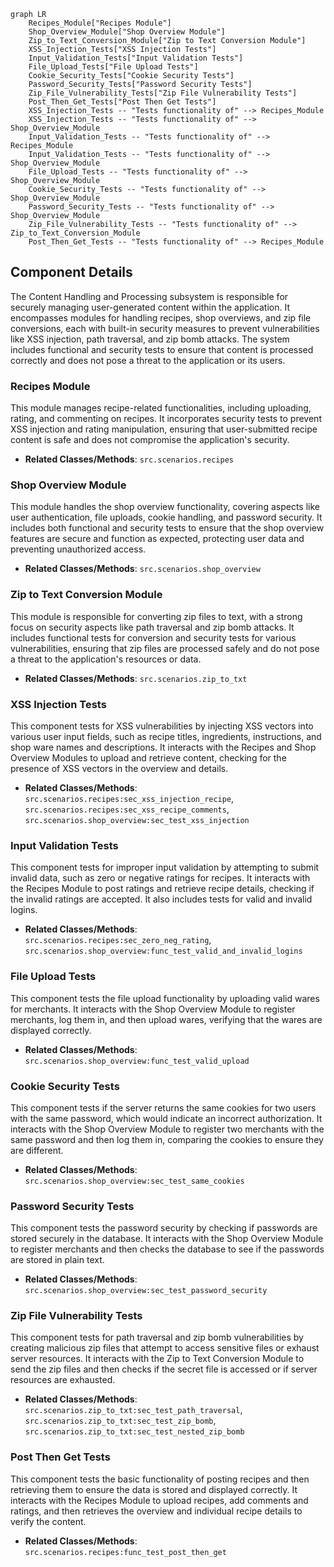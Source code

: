 ```mermaid
graph LR
    Recipes_Module["Recipes Module"]
    Shop_Overview_Module["Shop Overview Module"]
    Zip_to_Text_Conversion_Module["Zip to Text Conversion Module"]
    XSS_Injection_Tests["XSS Injection Tests"]
    Input_Validation_Tests["Input Validation Tests"]
    File_Upload_Tests["File Upload Tests"]
    Cookie_Security_Tests["Cookie Security Tests"]
    Password_Security_Tests["Password Security Tests"]
    Zip_File_Vulnerability_Tests["Zip File Vulnerability Tests"]
    Post_Then_Get_Tests["Post Then Get Tests"]
    XSS_Injection_Tests -- "Tests functionality of" --> Recipes_Module
    XSS_Injection_Tests -- "Tests functionality of" --> Shop_Overview_Module
    Input_Validation_Tests -- "Tests functionality of" --> Recipes_Module
    Input_Validation_Tests -- "Tests functionality of" --> Shop_Overview_Module
    File_Upload_Tests -- "Tests functionality of" --> Shop_Overview_Module
    Cookie_Security_Tests -- "Tests functionality of" --> Shop_Overview_Module
    Password_Security_Tests -- "Tests functionality of" --> Shop_Overview_Module
    Zip_File_Vulnerability_Tests -- "Tests functionality of" --> Zip_to_Text_Conversion_Module
    Post_Then_Get_Tests -- "Tests functionality of" --> Recipes_Module
```

## Component Details

The Content Handling and Processing subsystem is responsible for securely managing user-generated content within the application. It encompasses modules for handling recipes, shop overviews, and zip file conversions, each with built-in security measures to prevent vulnerabilities like XSS injection, path traversal, and zip bomb attacks. The system includes functional and security tests to ensure that content is processed correctly and does not pose a threat to the application or its users.

### Recipes Module
This module manages recipe-related functionalities, including uploading, rating, and commenting on recipes. It incorporates security tests to prevent XSS injection and rating manipulation, ensuring that user-submitted recipe content is safe and does not compromise the application's security.
- **Related Classes/Methods**: `src.scenarios.recipes`

### Shop Overview Module
This module handles the shop overview functionality, covering aspects like user authentication, file uploads, cookie handling, and password security. It includes both functional and security tests to ensure that the shop overview features are secure and function as expected, protecting user data and preventing unauthorized access.
- **Related Classes/Methods**: `src.scenarios.shop_overview`

### Zip to Text Conversion Module
This module is responsible for converting zip files to text, with a strong focus on security aspects like path traversal and zip bomb attacks. It includes functional tests for conversion and security tests for various vulnerabilities, ensuring that zip files are processed safely and do not pose a threat to the application's resources or data.
- **Related Classes/Methods**: `src.scenarios.zip_to_txt`

### XSS Injection Tests
This component tests for XSS vulnerabilities by injecting XSS vectors into various user input fields, such as recipe titles, ingredients, instructions, and shop ware names and descriptions. It interacts with the Recipes and Shop Overview Modules to upload and retrieve content, checking for the presence of XSS vectors in the overview and details.
- **Related Classes/Methods**: `src.scenarios.recipes:sec_xss_injection_recipe`, `src.scenarios.recipes:sec_xss_recipe_comments`, `src.scenarios.shop_overview:sec_test_xss_injection`

### Input Validation Tests
This component tests for improper input validation by attempting to submit invalid data, such as zero or negative ratings for recipes. It interacts with the Recipes Module to post ratings and retrieve recipe details, checking if the invalid ratings are accepted. It also includes tests for valid and invalid logins.
- **Related Classes/Methods**: `src.scenarios.recipes:sec_zero_neg_rating`, `src.scenarios.shop_overview:func_test_valid_and_invalid_logins`

### File Upload Tests
This component tests the file upload functionality by uploading valid wares for merchants. It interacts with the Shop Overview Module to register merchants, log them in, and then upload wares, verifying that the wares are displayed correctly.
- **Related Classes/Methods**: `src.scenarios.shop_overview:func_test_valid_upload`

### Cookie Security Tests
This component tests if the server returns the same cookies for two users with the same password, which would indicate an incorrect authorization. It interacts with the Shop Overview Module to register two merchants with the same password and then log them in, comparing the cookies to ensure they are different.
- **Related Classes/Methods**: `src.scenarios.shop_overview:sec_test_same_cookies`

### Password Security Tests
This component tests the password security by checking if passwords are stored securely in the database. It interacts with the Shop Overview Module to register merchants and then checks the database to see if the passwords are stored in plain text.
- **Related Classes/Methods**: `src.scenarios.shop_overview:sec_test_password_security`

### Zip File Vulnerability Tests
This component tests for path traversal and zip bomb vulnerabilities by creating malicious zip files that attempt to access sensitive files or exhaust server resources. It interacts with the Zip to Text Conversion Module to send the zip files and then checks if the secret file is accessed or if server resources are exhausted.
- **Related Classes/Methods**: `src.scenarios.zip_to_txt:sec_test_path_traversal`, `src.scenarios.zip_to_txt:sec_test_zip_bomb`, `src.scenarios.zip_to_txt:sec_test_nested_zip_bomb`

### Post Then Get Tests
This component tests the basic functionality of posting recipes and then retrieving them to ensure the data is stored and displayed correctly. It interacts with the Recipes Module to upload recipes, add comments and ratings, and then retrieves the overview and individual recipe details to verify the content.
- **Related Classes/Methods**: `src.scenarios.recipes:func_test_post_then_get`
